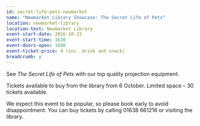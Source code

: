 ```yaml
---
id: secret-life-pets-newmarket
name: "Newmarket Library Showcase: The Secret Life of Pets"
location: newmarket-library
location-text: Newmarket Library
event-start-date: 2016-10-23
event-start-time: 1630
event-doors-open: 1600
event-ticket-price: 4 (inc. drink and snack)
breadcrumb: y
---
```


See <cite>The Secret Life of Pets</cite> with our top quality projection equipment.

Tickets available to buy from the library from 6 October. Limited space – 30 tickets available.

We expect this event to be popular, so please book early to avoid disappointment. You can buy tickets by calling  01638 661216 or visiting the library.
